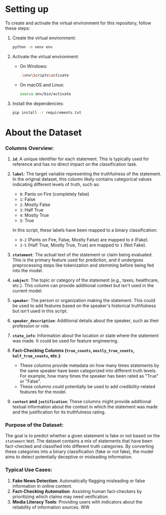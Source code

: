 # Setting up
To create and activate the virtual environment for this repository, follow these steps:

1. Create the virtual environment:
    ```sh
    python -m venv env
    ```

2. Activate the virtual environment:
    - On Windows:
        ```sh
        .\env\Scripts\activate
        ```
    - On macOS and Linux:
        ```sh
        source env/bin/activate
        ```

3. Install the dependencies:
    ```sh
    pip install -r requirements.txt
    ```


# About the Dataset 

### Columns Overview:
1. **`id`**: A unique identifier for each statement. This is typically used for reference and has no direct impact on the classification task.

2. **`label`**: The target variable representing the truthfulness of the statement. In the original dataset, this column likely contains categorical values indicating different levels of truth, such as:
   - `0`: Pants on Fire (completely false)
   - `1`: False
   - `2`: Mostly False
   - `3`: Half True
   - `4`: Mostly True
   - `5`: True
   
   In this script, these labels have been mapped to a binary classification:
   - `0-2` (Pants on Fire, False, Mostly False) are mapped to `0` (Fake).
   - `3-5` (Half True, Mostly True, True) are mapped to `1` (Not Fake).

3. **`statement`**: The actual text of the statement or claim being evaluated. This is the primary feature used for prediction, and it undergoes preprocessing steps like tokenization and stemming before being fed into the model.

4. **`subject`**: The topic or category of the statement (e.g., taxes, healthcare, etc.). This column can provide additional context but isn't used in the current model.

5. **`speaker`**: The person or organization making the statement. This could be used to add features based on the speaker's historical truthfulness but isn't used in this script.

6. **`speaker_description`**: Additional details about the speaker, such as their profession or role.

7. **`state_info`**: Information about the location or state where the statement was made. It could be used for feature engineering.

8. **Fact-Checking Columns (`true_counts`, `mostly_true_counts`, `half_true_counts`, etc.)**: 
   - These columns provide metadata on how many times statements by the same speaker have been categorized into different truth levels. For example, how many times the speaker has been rated as "True" or "False".
   - These columns could potentially be used to add credibility-related features for the model.

9. **`context` and `justification`**: These columns might provide additional textual information about the context in which the statement was made and the justification for its truthfulness rating.

### Purpose of the Dataset:
The goal is to predict whether a given statement is fake or not based on the `statement` text. The dataset contains a mix of statements that have been fact-checked and classified into different truth categories. By converting these categories into a binary classification (fake or not fake), the model aims to detect potentially deceptive or misleading information.

### Typical Use Cases:
1. **Fake News Detection**: Automatically flagging misleading or false information in online content.
2. **Fact-Checking Automation**: Assisting human fact-checkers by prioritizing which claims may need verification.
3. **Media Literacy Tools**: Providing users with indicators about the reliability of information sources.
WW